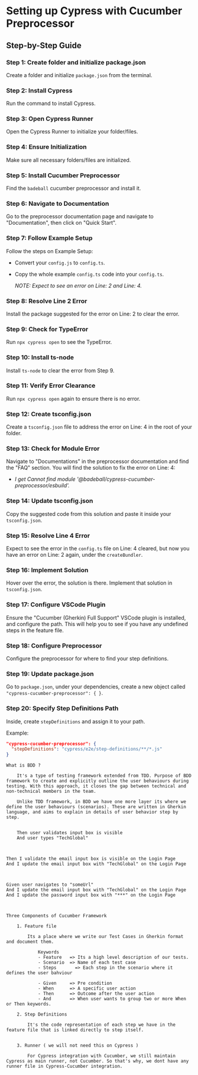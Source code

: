 
# Setting up Cypress with Cucumber Preprocessor

## Step-by-Step Guide

### Step 1: Create folder and initialize package.json
Create a folder and initialize `package.json` from the terminal.

### Step 2: Install Cypress
Run the command to install Cypress.

### Step 3: Open Cypress Runner
Open the Cypress Runner to initialize your folder/files.

### Step 4: Ensure Initialization
Make sure all necessary folders/files are initialized.

### Step 5: Install Cucumber Preprocessor
Find the `badeball` cucumber preprocessor and install it.

### Step 6: Navigate to Documentation
Go to the preprocessor documentation page and navigate to "Documentation", then click on "Quick Start".

### Step 7: Follow Example Setup
Follow the steps on Example Setup:
- Convert your `config.js` to `config.ts`.
- Copy the whole example `config.ts` code into your `config.ts`.
  
  *NOTE: Expect to see an error on Line: 2 and Line: 4.*

### Step 8: Resolve Line 2 Error
Install the package suggested for the error on Line: 2 to clear the error.

### Step 9: Check for TypeError
Run `npx cypress open` to see the TypeError.

### Step 10: Install ts-node
Install `ts-node` to clear the error from Step 9.

### Step 11: Verify Error Clearance
Run `npx cypress open` again to ensure there is no error.

### Step 12: Create tsconfig.json
Create a `tsconfig.json` file to address the error on Line: 4 in the root of your folder.

### Step 13: Check for Module Error
Navigate to "Documentations" in the preprocessor documentation and find the "FAQ" section. You will find the solution to fix the error on Line: 4:
- *I get Cannot find module '@badeball/cypress-cucumber-preprocessor/esbuild'.*

### Step 14: Update tsconfig.json
Copy the suggested code from this solution and paste it inside your `tsconfig.json`.

### Step 15: Resolve Line 4 Error
Expect to see the error in the `config.ts` file on Line: 4 cleared, but now you have an error on Line: 2 again, under the `createBundler`.

### Step 16: Implement Solution
Hover over the error, the solution is there. Implement that solution in `tsconfig.json`.

### Step 17: Configure VSCode Plugin
Ensure the "Cucumber (Gherkin) Full Support" VSCode plugin is installed, and configure the path. This will help you to see if you have any undefined steps in the feature file.

### Step 18: Configure Preprocessor
Configure the preprocessor for where to find your step definitions.

### Step 19: Update package.json
Go to `package.json`, under your dependencies, create a new object called `"cypress-cucumber-preprocessor": { }`.

### Step 20: Specify Step Definitions Path
Inside, create `stepDefinitions` and assign it to your path.

  Example:

  ```json
  "cypress-cucumber-preprocessor": {
    "stepDefinitions": "cypress/e2e/step-definitions/**/*.js"
  }
  ```





	What is BDD ?

		It's a type of testing framework extended from TDD. Purpose of BDD framework to create and explicitly outline the user behaviours during testing. With this approach, it closes the gap between technical and non-technical members in the team.

		Unlike TDD framework, in BDD we have one more layer its where we define the user behaviours (scenarios). These are written in Gherkin language, and aims to explain in details of user behavior step by step.


		Then user validates input box is visible
		And user types "TechGlobal"



	Then I validate the email input box is visible on the Login Page
	And I update the email input box with "TechGlobal" on the Login Page



	Given user navigates to "someUrl"
	And I update the email input box with "TechGlobal" on the Login Page
	And I update the password input box with "***" on the Login Page



	Three Components of Cucumber Framework

		1. Feature file

			Its a place where we write our Test Cases in Gherkin format and document them.

				Keywords
				- Feature 	=> Its a high level description of our tests.
				- Scenario 	=> Name of each test case
				- Steps 	  => Each step in the scenario where it defines the user bahviour

				- Given		=> Pre condition
				- When 		=> A specific user action
				- Then 		=> Outcome after the user action
				- And 		=> When user wants to group two or more When or Then keywords. 

		2. Step Definitions

			It's the code representation of each step we have in the feature file that is linked directly to step itself.


		3. Runner ( we will not need this on Cypress )

			For Cypress integration with Cucumber, we still maintain Cypress as main runner, not Cucumber. So that's why, we dont have any runner file in Cypress-Cucumber integration.

